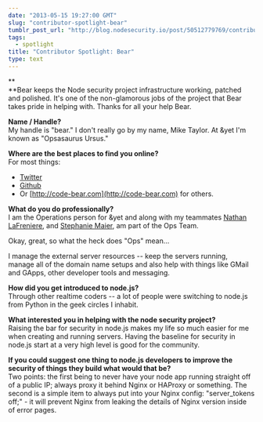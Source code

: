 ```yaml
---
date: "2013-05-15 19:27:00 GMT"
slug: "contributor-spotlight-bear"
tumblr_post_url: "http://blog.nodesecurity.io/post/50512779769/contributor-spotlight-bear"
tags: 
  - spotlight
title: "Contributor Spotlight: Bear"
type: text
---
```

**  
**Bear keeps the Node security project infrastructure working, patched and polished. It's one of the non-glamorous jobs of the project that Bear takes pride in helping with. Thanks for all your help Bear.

**Name / Handle?**  
My handle is "bear." I don't really go by my name, Mike Taylor. At &yet I'm known as "Opsasaurus Ursus."  
  
**Where are the best places to find you online?**  
For most things:  
  

* [Twitter](https://twitter.com/bear)
* [Github](https://github.com/bear)
* Or [http://code-bear.com](http://code-bear.com) for others.

  
**What do you do professionally?**  
I am the Operations person for &yet and along with my teammates [Nathan LaFreniere](https://twitter.com/quitlahok), and [Stephanie Maier,](https://twitter.com/StephanieMaier) am part of the Ops Team.  
  
Okay, great, so what the heck does "Ops" mean...  
  
I manage the external server resources -- keep the servers running, manage all of the domain name setups and also help with things like GMail and GApps, other developer tools and messaging.  
  
**How did you get introduced to node.js?**  
Through other realtime coders -- a lot of people were switching to node.js from Python in the geek circles I inhabit.  
  
**What interested you in helping with the node security project?**  
Raising the bar for security in node.js makes my life so much easier for me when creating and running servers. Having the baseline for security in node.js start at a very high level is good for the community.  
  
**If you could suggest one thing to node.js developers to improve the security of things they build what would that be?**  
Two points: the first being to never have your node app running straight off of a public IP; always proxy it behind Nginx or HAProxy or something. The second is a simple item to always put into your Nginx config:  "server\_tokens off;" - it will prevent Nginx from leaking the details of Nginx version inside of error pages.